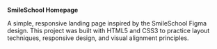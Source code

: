 **SmileSchool Homepage**

A simple, responsive landing page inspired by the SmileSchool Figma design. This project was built with HTML5 and CSS3 to practice layout techniques, responsive design, and visual alignment principles.
